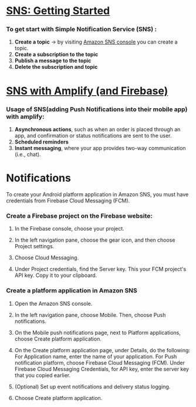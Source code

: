 # [SNS: Getting Started](https://aws.amazon.com/sns/getting-started/)

### To get start with Simple Notification Service (SNS) :
1. **Create a topic** -> by visiting [Amazon SNS console](https://console.aws.amazon.com/sns/v3/home) you can create a topic.
2. **Create a subscription to the topic**
3. **Publish a message to the topic** 
4. **Delete the subscription and topic**


# [SNS with Amplify (and Firebase)](https://docs.amplify.aws/)

### Usage of SNS(adding Push Notifications into their mobile app) with amplify:

1. **Asynchronous actions**, such as when an order is placed through an app, and confirmation or status notifications are sent to the user.
2. **Scheduled reminders**
3. **Instant messaging**, where your app provides two-way communication (i.e., chat).


# Notifications

To create your Android platform application in Amazon SNS, you must have credentials from Firebase Cloud Messaging (FCM).

### Create a Firebase project on the Firebase website:

1. In the Firebase console, choose your project.

2. In the left navigation pane, choose the gear icon, and then choose Project settings.

3. Choose Cloud Messaging.

4. Under Project credentials, find the Server key. This your FCM project's API key. Copy it to your clipboard.

### Create a platform application in Amazon SNS

1.  Open the Amazon SNS console.

2.  In the left navigation pane, choose Mobile. Then, choose Push notifications.

3.  On the Mobile push notifications page, next to Platform applications, choose Create platform application.

4.  On the Create platform application page, under Details, do the following:
    For Application name, enter the name of your application.
    For Push notification platform, choose Firebase Cloud Messaging (FCM).
    Under Firebase Cloud Messaging Credentials, for API key, enter the server key that you copied earlier.

5.  (Optional) Set up event notifications and delivery status logging.

6.  Choose Create platform application.